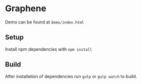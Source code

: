# Graphene

Demo can be found at `demo/index.html`

## Setup
Install npm dependencies with `npm install`
## Build
After installation of dependencies run `gulp` or `gulp watch` to build.